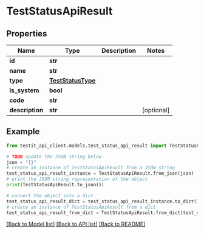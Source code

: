# TestStatusApiResult


## Properties

Name | Type | Description | Notes
------------ | ------------- | ------------- | -------------
**id** | **str** |  | 
**name** | **str** |  | 
**type** | [**TestStatusType**](TestStatusType.md) |  | 
**is_system** | **bool** |  | 
**code** | **str** |  | 
**description** | **str** |  | [optional] 

## Example

```python
from testit_api_client.models.test_status_api_result import TestStatusApiResult

# TODO update the JSON string below
json = "{}"
# create an instance of TestStatusApiResult from a JSON string
test_status_api_result_instance = TestStatusApiResult.from_json(json)
# print the JSON string representation of the object
print(TestStatusApiResult.to_json())

# convert the object into a dict
test_status_api_result_dict = test_status_api_result_instance.to_dict()
# create an instance of TestStatusApiResult from a dict
test_status_api_result_from_dict = TestStatusApiResult.from_dict(test_status_api_result_dict)
```
[[Back to Model list]](../README.md#documentation-for-models) [[Back to API list]](../README.md#documentation-for-api-endpoints) [[Back to README]](../README.md)


